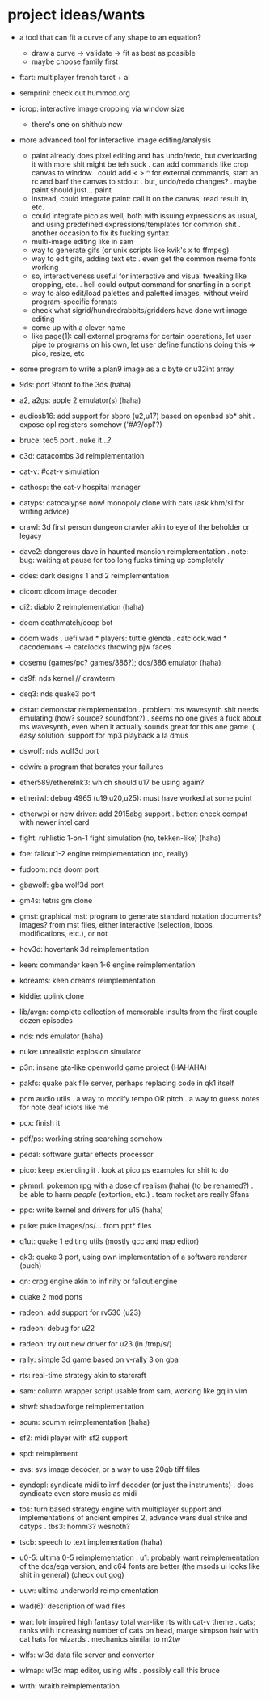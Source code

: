 # project ideas/wants

- a tool that can fit a curve of any shape to an equation?

	* draw a curve -> validate -> fit as best as possible
	* maybe choose family first
- ftart: multiplayer french tarot + ai
- semprini: check out hummod.org
- icrop: interactive image cropping via window size
	* there's one on shithub now
- more advanced tool for interactive image editing/analysis
	* paint already does pixel editing and has undo/redo,
	but overloading it with more shit might be teh suck
		. can add commands like crop canvas to window
		. could add < > ^ for external commands, start
		an rc and barf the canvas to stdout
		. but, undo/redo changes?
		. maybe paint should just... paint
	* instead, could integrate paint: call it on the canvas,
	read result in, etc.
	* could integrate pico as well, both with issuing expressions as usual,
	and using predefined expressions/templates for common shit
		. another occasion to fix its fucking syntax
	* multi-image editing like in sam
	* way to generate gifs (or unix scripts like kvik's x to ffmpeg)
	* way to edit gifs, adding text etc
		. even get the common meme fonts working
	* so, interactiveness useful for interactive and visual tweaking
	like cropping, etc.
		. hell could output command for snarfing in a script
	* way to also edit/load palettes and paletted images, without
	weird program-specific formats
	* check what sigrid/hundredrabbits/gridders have done wrt image editing
	* come up with a clever name
	* like page(1): call external programs for certain operations,
	let user pipe to programs on his own,
	let user define functions doing this
		⇒ pico, resize, etc
- some program to write a plan9 image as a c byte or u32int array

- 9ds: port 9front to the 3ds (haha)
- a2, a2gs: apple 2 emulator(s) (haha)
- audiosb16: add support for sbpro (u2,u17) based on openbsd sb* shit
	. expose opl registers somehow ('#A?/opl'?)
- bruce: ted5 port
	. nuke it...?
- c3d: catacombs 3d reimplementation
- cat-v: #cat-v simulation
- cathosp: the cat-v hospital manager
- catyps: catocalypse now! monopoly clone with cats (ask khm/sl for writing
  advice)
- crawl: 3d first person dungeon crawler akin to eye of the beholder or legacy
- dave2: dangerous dave in haunted mansion reimplementation
	. note: bug: waiting at pause for too long fucks timing up completely
- ddes: dark designs 1 and 2 reimplementation
- dicom: dicom image decoder
- di2: diablo 2 reimplementation (haha)
- doom deathmatch/coop bot
- doom wads
	. uefi.wad
		* players: tuttle glenda
	. catclock.wad
		* cacodemons → catclocks throwing pjw faces
- dosemu (games/pc? games/386?); dos/386 emulator (haha)
- ds9f: nds kernel // drawterm
- dsq3: nds quake3 port
- dstar: demonstar reimplementation
	. problem: ms wavesynth shit needs emulating (how? source? soundfont?)
	. seems no one gives a fuck about ms wavesynth, even when it actually
	  sounds great for this one game :(
	. easy solution: support for mp3 playback a la dmus
- dswolf: nds wolf3d port
- edwin: a program that berates your failures
- ether589/etherelnk3: which should u17 be using again?
- etheriwl: debug 4965 (u19,u20,u25): must have worked at some point
- etherwpi or new driver: add 2915abg support
	. better: check compat with newer intel card
- fight: ruhlistic 1-on-1 fight simulation (no, tekken-like) (haha)
- foe: fallout1-2 engine reimplementation (no, really)
- fudoom: nds doom port
- gbawolf: gba wolf3d port
- gm4s: tetris gm clone
- gmst: graphical mst: program to generate standard notation documents?
  images? from mst files, either interactive (selection, loops, modifications,
  etc.), or not
- hov3d: hovertank 3d reimplementation
- keen: commander keen 1-6 engine reimplementation
- kdreams: keen dreams reimplementation
- kiddie: uplink clone
- lib/avgn: complete collection of memorable insults from the first couple
  dozen episodes
- nds: nds emulator (haha)
- nuke: unrealistic explosion simulator
- p3n: insane gta-like openworld game project (HAHAHA)
- pakfs: quake pak file server, perhaps replacing code in qk1 itself
- pcm audio utils
	. a way to modify tempo OR pitch
	. a way to guess notes for note deaf idiots like me
- pcx: finish it
- pdf/ps: working string searching somehow
- pedal: software guitar effects processor
- pico: keep extending it
	. look at pico.ps examples for shit to do
- pkmnrl: pokemon rpg with a dose of realism (haha) (to be renamed?)
	. be able to harm *people* (extortion, etc.)
	. team rocket are really 9fans
- ppc: write kernel and drivers for u15 (haha)
- puke: puke images/ps/... from ppt* files
- q1ut: quake 1 editing utils (mostly qcc and map editor)
- qk3: quake 3 port, using own implementation of a software renderer (ouch)
- qn: crpg engine akin to infinity or fallout engine
- quake 2 mod ports
- radeon: add support for rv530 (u23)
- radeon: debug for u22
- radeon: try out new driver for u23 (in /tmp/s/)
- rally: simple 3d game based on v-rally 3 on gba
- rts: real-time strategy akin to starcraft
- sam: column wrapper script usable from sam, working like gq in vim
- shwf: shadowforge reimplementation
- scum: scumm reimplementation (haha)
- sf2: midi player with sf2 support
- spd: reimplement
- svs: svs image decoder, or a way to use 20gb tiff files
- syndopl: syndicate midi to imf decoder (or just the instruments)
	. does syndicate even store music as midi
- tbs: turn based strategy engine with multiplayer support and implementations
  of ancient empires 2, advance wars dual strike and catyps
	. tbs3: homm3? wesnoth?
- tscb: speech to text implementation (haha)
- u0-5: ultima 0-5 reimplementation
	. u1: probably want reimplementation of the dos/ega version, and c64
	  fonts are better (the msods ui looks like shit in general) (check
	  out gog)
- uuw: ultima underworld reimplementation
- wad(6): description of wad files
- war: lotr inspired high fantasy total war-like rts with cat-v theme
	. cats; ranks with increasing number of cats on head, marge simpson
	  hair with cat hats for wizards
	. mechanics similar to m2tw
- wlfs: wl3d data file server and converter
- wlmap: wl3d map editor, using wlfs
	. possibly call this bruce
- wrth: wraith reimplementation
